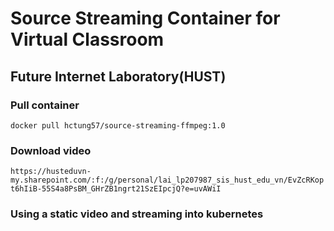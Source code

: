 # Source Streaming Container for Virtual Classroom
## Future Internet Laboratory(HUST)
### Pull container
 
`docker pull hctung57/source-streaming-ffmpeg:1.0`

### Download video

`https://husteduvn-my.sharepoint.com/:f:/g/personal/lai_lp207987_sis_hust_edu_vn/EvZcRKopt6hIiB-55S4a8PsBM_GHrZB1ngrt21SzEIpcjQ?e=uvAWiI`
### Using a static video and streaming into kubernetes 
